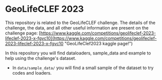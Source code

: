 # GeoLifeCLEF 2023

This repository is related to the GeoLifeCLEF challenge. The details of the challenge, the data, and all other useful information are present on the challenge page: [https://www.kaggle.com/competitions/geolifeclef-2023-lifeclef-2023-x-fgvc10](https://www.kaggle.com/competitions/geolifeclef-2023-lifeclef-2023-x-fgvc10 "GeoLifeClef2023 kaggle page!")

In this repository you will find dataloaders, sample_data and example to help using the challenge's dataset.
- In ``data/sample_data/`` you will find a small sample of the dataset to try codes and loaders.
